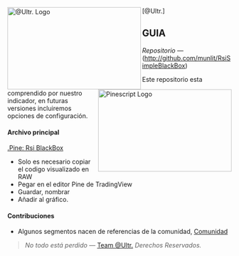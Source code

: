 [@Ultr.]<img align = "left" src="https://github.com/munlit/MyKillZones/assets/160430345/0a848c7a-fb21-4e07-b559-8ba8c8e8d3f0" alt="@Ultr. Logo" width="300" height="185" />

<img align="right" src="https://github.com/2LV/Tradingview-Indicators/assets/70970973/74846972-8cdd-491e-9d35-272fe0a8167d" alt="Pinescript Logo" width="300" height="185.31" /> 

## GUIA

*Repositorio* — (http://github.com/munlit/RsiSimpleBlackBox)

Este repositorio esta comprendido por nuestro indicador, en futuras versiones incluiremos opciones de configuración. 
<br />

#### Archivo principal

[.Pine: Rsi BlackBox](https://github.com/munlit/RsiSimpleBlackBox/blob/master/src/Rsi%20Simple%20BlackBox.pine)

*  Solo es necesario copiar el codigo visualizado en RAW
*  Pegar en el editor Pine de TradingView
*  Guardar, nombrar
*  Añadir al gráfico. 

#### Contribuciones 

* Algunos segmentos nacen de referencias de la comunidad, [Comunidad](https://tradingview.com/scripts)

> *No todo está perdido* — [Team @Ultr.](https://@Ultr.io) *Derechos Reservados.*
